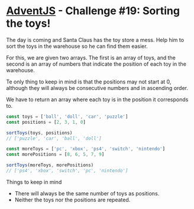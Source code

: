 # [AdventJS](https://adventjs.dev/) - Challenge #19: Sorting the toys!

The day is coming and Santa Claus has the toy store a mess. Help him to sort the toys in the warehouse so he can find them easier.

For this, we are given two arrays. The first is an array of toys, and the second is an array of numbers that indicate the position of each toy in the warehouse.

Te only thing to keep in mind is that the positions may not start at 0, although they will always be consecutive numbers and in ascending order.

We have to return an array where each toy is in the position it corresponds to.

```js
const toys = ['ball', 'doll', 'car', 'puzzle']
const positions = [2, 3, 1, 0]

sortToys(toys, positions)
// ['puzzle', 'car', 'ball', 'doll']

const moreToys = ['pc', 'xbox', 'ps4', 'switch', 'nintendo']
const morePositions = [8, 6, 5, 7, 9]

sortToys(moreToys, morePositions)
// ['ps4', 'xbox', 'switch', 'pc', 'nintendo']
```

Things to keep in mind

- There will always be the same number of toys as positions.
- Neither the toys nor the positions are repeated.
